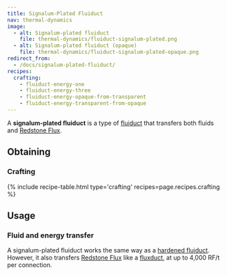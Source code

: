 ```yaml
---
title: Signalum-Plated Fluiduct
nav: thermal-dynamics
image:
  - alt: Signalum-plated fluiduct
    file: thermal-dynamics/fluiduct-signalum-plated.png
  - alt: Signalum-plated fluiduct (opaque)
    file: thermal-dynamics/fluiduct-signalum-plated-opaque.png
redirect_from:
  - /docs/signalum-plated-fluiduct/
recipes:
  crafting:
    - fluiduct-energy-one
    - fluiduct-energy-three
    - fluiduct-energy-opaque-from-transparent
    - fluiduct-energy-transparent-from-opaque
---
```


A **signalum-plated fluiduct** is a type of [fluiduct](/docs/thermal-dynamics/fluiduct/) that
transfers both fluids and [Redstone Flux](/docs/redstone-flux/).


Obtaining
---------

### Crafting
{% include recipe-table.html type='crafting' recipes=page.recipes.crafting %}


Usage
-----

### Fluid and energy transfer
A signalum-plated fluiduct works the same way as a [hardened
fluiduct](/docs/thermal-dynamics/hardened-fluiduct/). However, it also transfers [Redstone
Flux](/docs/redstone-flux/) like a [fluxduct](/docs/thermal-dynamics/fluxducts/), at up to 4,000
RF/t per connection.
